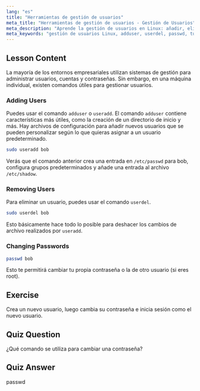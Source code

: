 ```yaml
---
lang: "es"
title: "Herramientas de gestión de usuarios"
meta_title: "Herramientas de gestión de usuarios - Gestión de Usuarios"
meta_description: "Aprende la gestión de usuarios en Linux: añadir, eliminar y cambiar contraseñas con los comandos useradd, userdel y passwd. ¡Empieza con esta guía para principiantes!"
meta_keywords: "gestión de usuarios Linux, adduser, userdel, passwd, tutorial Linux, Linux para principiantes, cuentas de usuario, comandos Linux"
---
```


## Lesson Content

La mayoría de los entornos empresariales utilizan sistemas de gestión para administrar usuarios, cuentas y contraseñas. Sin embargo, en una máquina individual, existen comandos útiles para gestionar usuarios.

### Adding Users

Puedes usar el comando `adduser` o `useradd`. El comando `adduser` contiene características más útiles, como la creación de un directorio de inicio y más. Hay archivos de configuración para añadir nuevos usuarios que se pueden personalizar según lo que quieras asignar a un usuario predeterminado.

```bash
sudo useradd bob
```

Verás que el comando anterior crea una entrada en `/etc/passwd` para bob, configura grupos predeterminados y añade una entrada al archivo `/etc/shadow`.

### Removing Users

Para eliminar un usuario, puedes usar el comando `userdel`.

```bash
sudo userdel bob
```

Esto básicamente hace todo lo posible para deshacer los cambios de archivo realizados por `useradd`.

### Changing Passwords

```bash
passwd bob
```

Esto te permitirá cambiar tu propia contraseña o la de otro usuario (si eres root).

## Exercise

Crea un nuevo usuario, luego cambia su contraseña e inicia sesión como el nuevo usuario.

## Quiz Question

¿Qué comando se utiliza para cambiar una contraseña?

## Quiz Answer

passwd
